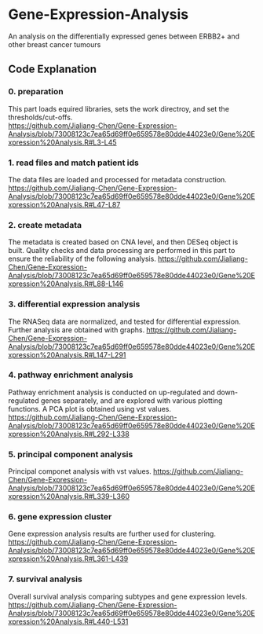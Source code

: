 # Gene-Expression-Analysis
An analysis on the differentially expressed genes between ERBB2+ and other breast cancer tumours

## Code Explanation
### 0. preparation 
This part loads equired libraries, sets the work directroy, and set the thresholds/cut-offs.  
https://github.com/Jialiang-Chen/Gene-Expression-Analysis/blob/73008123c7ea65d69ff0e659578e80dde44023e0/Gene%20Expression%20Analysis.R#L3-L45

### 1. read files and match patient ids
The data files are loaded and processed for metadata construction. 
https://github.com/Jialiang-Chen/Gene-Expression-Analysis/blob/73008123c7ea65d69ff0e659578e80dde44023e0/Gene%20Expression%20Analysis.R#L47-L87


### 2. create metadata
The metadata is created based on CNA level, and then DESeq object is built. Quality checks and data processing are performed in this part to ensure the reliability of the following analysis.
https://github.com/Jialiang-Chen/Gene-Expression-Analysis/blob/73008123c7ea65d69ff0e659578e80dde44023e0/Gene%20Expression%20Analysis.R#L88-L146


### 3. differential expression analysis
The RNASeq data are normalized, and tested for differential expression. Further analysis are obtained with graphs. 
https://github.com/Jialiang-Chen/Gene-Expression-Analysis/blob/73008123c7ea65d69ff0e659578e80dde44023e0/Gene%20Expression%20Analysis.R#L147-L291

### 4. pathway enrichment analysis
Pathway enrichment analysis is conducted on up-regulated and down-regulated genes separately, and are explored with various plotting functions. A PCA plot is obtained using vst values.
https://github.com/Jialiang-Chen/Gene-Expression-Analysis/blob/73008123c7ea65d69ff0e659578e80dde44023e0/Gene%20Expression%20Analysis.R#L292-L338

### 5. principal component analysis
Principal componet analysis with vst values.
https://github.com/Jialiang-Chen/Gene-Expression-Analysis/blob/73008123c7ea65d69ff0e659578e80dde44023e0/Gene%20Expression%20Analysis.R#L339-L360

### 6. gene expression cluster
Gene expression analysis results are further used for clustering.
https://github.com/Jialiang-Chen/Gene-Expression-Analysis/blob/73008123c7ea65d69ff0e659578e80dde44023e0/Gene%20Expression%20Analysis.R#L361-L439

### 7. survival analysis
Overall survival analysis comparing subtypes and gene expression levels. 
https://github.com/Jialiang-Chen/Gene-Expression-Analysis/blob/73008123c7ea65d69ff0e659578e80dde44023e0/Gene%20Expression%20Analysis.R#L440-L531


